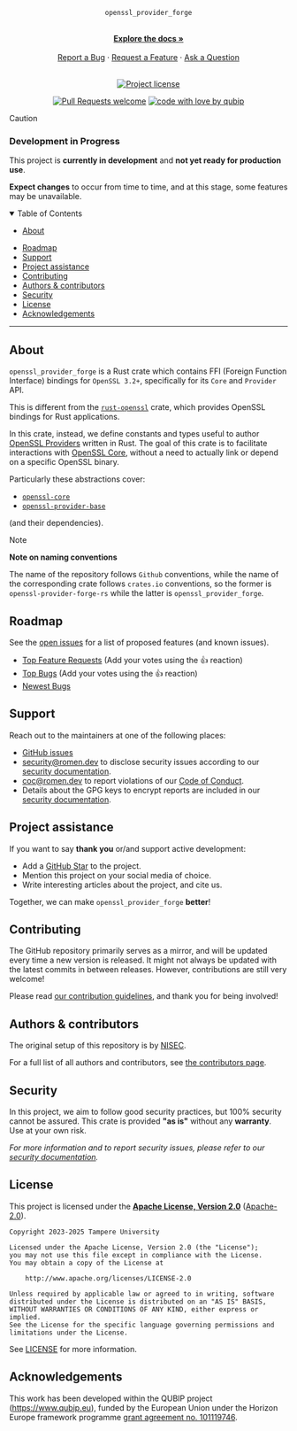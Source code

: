 <div align="center">

  `openssl_provider_forge`

  <br />
  <a href="#about"><strong>Explore the docs »</strong></a>
  <br />
  <br />
  <a href="https://github.com/qubip/openssl-provider-forge-rs/issues/new?assignees=&labels=bug&template=01_BUG_REPORT.md&title=bug%3A+">Report a Bug</a>
  ·
  <a href="https://github.com/qubip/openssl-provider-forge-rs/issues/new?assignees=&labels=enhancement&template=02_FEATURE_REQUEST.md&title=feat%3A+">Request a Feature</a>
  ·
  <a href="https://github.com/qubip/openssl-provider-forge-rs/issues/new?assignees=&labels=question&template=04_SUPPORT_QUESTION.md&title=support%3A+">Ask a Question</a>
</div>

<div align="center">
<br />

[![Project license](https://img.shields.io/github/license/qubip/openssl-provider-forge-rs.svg?style=flat-square)][LICENSE]

[![Pull Requests welcome](https://img.shields.io/badge/PRs-welcome-ff69b4.svg?style=flat-square)](https://github.com/qubip/openssl-provider-forge-rs/issues?q=is%3Aissue+is%3Aopen+label%3A%22help+wanted%22)
[![code with love by qubip](https://img.shields.io/badge/%3C%2F%3E%20with%20%E2%99%A5%20by-qubip%2Fnisec-ff1414.svg?style=flat-square)](https://github.com/orgs/QUBIP/teams/nisec)

</div>

> [!CAUTION]
>
> ### Development in Progress
>
> This project is **currently in development** and **not yet ready for production use**.
>
> **Expect changes** to occur from time to time, and at this stage, some features may be unavailable.

<details open="open">
<summary>Table of Contents</summary>

- [About](#about)
<!--
- [Getting Started](#getting-started)
  - [Prerequisites](#prerequisites)
  - [Installation](#installation)
!-->
<!--
- [Usage](#usage)
!-->
- [Roadmap](#roadmap)
- [Support](#support)
- [Project assistance](#project-assistance)
- [Contributing](#contributing)
- [Authors & contributors](#authors--contributors)
- [Security](#security)
- [License](#license)
- [Acknowledgements](#acknowledgements)

</details>

---

## About

`openssl_provider_forge` is a Rust crate which
contains FFI (Foreign Function Interface) bindings
for `OpenSSL 3.2+`,
specifically for its `Core` and `Provider` API.

This is different from the [`rust-openssl`][crates:rust-openssl] crate,
which provides OpenSSL bindings for Rust applications.

In this crate, instead, we define constants and types
useful to author [OpenSSL Providers][ossl:man:provider]
written in Rust.
The goal of this crate is to facilitate
interactions with [OpenSSL Core][ossl:man:core],
without a need to actually link or depend on a specific
OpenSSL binary.

Particularly these abstractions cover:

- [`openssl-core`][ossl:man:core]
- [`openssl-provider-base`][ossl:man:provider-base]

(and their dependencies).

[ossl:man:provider]: https://docs.openssl.org/3.2/man7/provider/
[ossl:man:provider-base]: https://docs.openssl.org/3.2/man7/provider-base/
[ossl:man:core]: https://docs.openssl.org/3.2/man7/openssl-core.h/
[crates:rust-openssl]: https://crates.io/crates/openssl

> [!NOTE]
> **Note on naming conventions**
>
> The name of the repository follows `Github` conventions,
> while the name of the corresponding crate
> follows `crates.io` conventions,
> so the former is `openssl-provider-forge-rs`
> while the latter is `openssl_provider_forge`.

<!--
## Getting Started

### Prerequisites

> **[?]**
> What are the project requirements/dependencies?

### Installation

> **[?]**
> Describe how to install and get started with the project.
!-->

<!--
## Usage

> **[?]**
> How does one go about using it?
> Provide various use cases and code examples here.
!-->

## Roadmap

See the [open issues](https://github.com/qubip/openssl-provider-forge-rs/issues) for a list of proposed features (and known issues).

- [Top Feature Requests](https://github.com/qubip/openssl-provider-forge-rs/issues?q=label%3Aenhancement+is%3Aopen+sort%3Areactions-%2B1-desc) (Add your votes using the 👍 reaction)
- [Top Bugs](https://github.com/qubip/openssl-provider-forge-rs/issues?q=is%3Aissue+is%3Aopen+label%3Abug+sort%3Areactions-%2B1-desc) (Add your votes using the 👍 reaction)
- [Newest Bugs](https://github.com/qubip/openssl-provider-forge-rs/issues?q=is%3Aopen+is%3Aissue+label%3Abug)

## Support

Reach out to the maintainers at one of the following places:

- [GitHub issues](https://github.com/qubip/openssl-provider-forge-rs/issues/new?assignees=&labels=question&template=04_SUPPORT_QUESTION.md&title=support%3A+)
- <security@romen.dev> to disclose security issues according to our [security documentation](docs/SECURITY.md).
- <coc@romen.dev> to report violations of our [Code of Conduct](docs/CODE_OF_CONDUCT.md).
- Details about the GPG keys to encrypt reports are included in our [security documentation](docs/SECURITY.md).

## Project assistance

If you want to say **thank you** or/and support active development:

- Add a [GitHub Star](https://github.com/qubip/openssl-provider-forge-rs) to the project.
- Mention this project on your social media of choice.
- Write interesting articles about the project, and cite us.

Together, we can make `openssl_provider_forge` **better**!

## Contributing

The GitHub repository primarily serves as a mirror,
and will be updated every time a new version is released.
It might not always be updated with the latest commits in between releases.
However, contributions are still very welcome!

Please read [our contribution guidelines](docs/CONTRIBUTING.md), and thank you for being involved!

## Authors & contributors

The original setup of this repository is by [NISEC](https://github.com/orgs/QUBIP/teams/nisec).

For a full list of all authors and contributors, see [the contributors page](https://github.com/qubip/openssl-provider-forge-rs/contributors).

## Security

In this project, we aim to follow good security practices, but 100% security cannot be assured.
This crate is provided **"as is"** without any **warranty**. Use at your own risk.

_For more information and to report security issues, please refer to our [security documentation](docs/SECURITY.md)._

## License

This project is licensed under the
[**Apache License, Version 2.0**](https://www.apache.org/licenses/LICENSE-2.0)
([Apache-2.0](https://spdx.org/licenses/Apache-2.0.html)).

```text
Copyright 2023-2025 Tampere University

Licensed under the Apache License, Version 2.0 (the "License");
you may not use this file except in compliance with the License.
You may obtain a copy of the License at

    http://www.apache.org/licenses/LICENSE-2.0

Unless required by applicable law or agreed to in writing, software
distributed under the License is distributed on an "AS IS" BASIS,
WITHOUT WARRANTIES OR CONDITIONS OF ANY KIND, either express or implied.
See the License for the specific language governing permissions and
limitations under the License.
```

See [LICENSE][LICENSE] for more information.

[LICENSE]: LICENSE

## Acknowledgements

This work has been developed within the QUBIP project (<https://www.qubip.eu>),
funded by the European Union under the Horizon Europe framework programme
[grant agreement no. 101119746](https://doi.org/10.3030/101119746).
